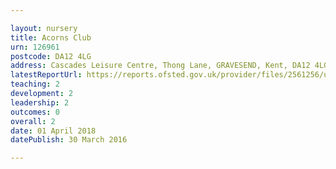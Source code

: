 ```yaml
---

layout: nursery
title: Acorns Club
urn: 126961
postcode: DA12 4LG
address: Cascades Leisure Centre, Thong Lane, GRAVESEND, Kent, DA12 4LG
latestReportUrl: https://reports.ofsted.gov.uk/provider/files/2561256/urn/126961.pdf
teaching: 2
development: 2
leadership: 2
outcomes: 0
overall: 2
date: 01 April 2018 
datePublish: 30 March 2016

---
```

